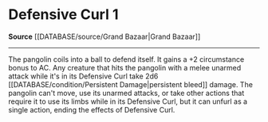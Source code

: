 ﻿---
actions: '[one-action]'
id: '1043'
name: Defensive Curl
rarity: Common
source: '[[DATABASE/source/Grand Bazaar|Grand Bazaar]]'
type: Action

---
# Defensive Curl <span class="action-icon">1</span>

**Source** [[DATABASE/source/Grand Bazaar|Grand Bazaar]]

---
The pangolin coils into a ball to defend itself. It gains a +2 circumstance bonus to AC. Any creature that hits the pangolin with a melee unarmed attack while it's in its Defensive Curl take 2d6 [[DATABASE/condition/Persistent Damage|persistent bleed]] damage. The pangolin can't move, use its unarmed attacks, or take other actions that require it to use its limbs while in its Defensive Curl, but it can unfurl as a single action, ending the effects of Defensive Curl.